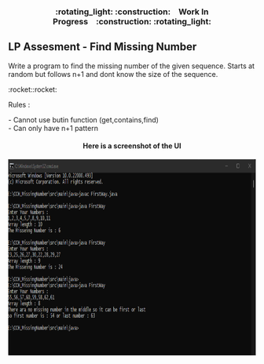 <h3 align="center">:rotating_light: :construction:&ensp;&ensp;Work In Progress&ensp;&ensp;:construction: :rotating_light:</h3>


<h2>LP Assesment - Find Missing Number </h2>

<P> Write a program to find the missing number of the given sequence. Starts at random but follows n+1 and dont know the size of the sequence.</P>
<p>:rocket::rocket:</P>
 Rules : 
 <p>
   - Cannot use butin function (get,contains,find)<br>
   - Can only have n+1 pattern
 <p>
<h4 align="center">Here is a screenshot of the UI</h4>
<!-- image -->
<img src="https://github.com/wasthTheekshana/Kirsh-Training/blob/6c6142f85f3233bd494794efd3b189d557922cdc/CCH_MissingNumber/ScreenShot/Result.png"
alt="App Screenshots" height="400" width="880">
 
